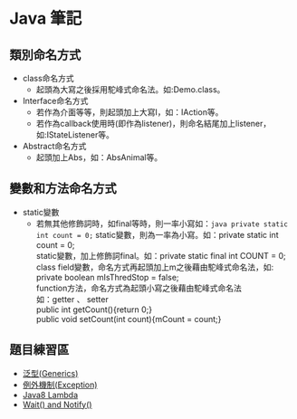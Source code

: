 ﻿# Java 筆記

## 類別命名方式
- class命名方式
    - 起頭為大寫之後採用駝峰式命名法。如:Demo.class。<br>
- Interface命名方式
    - 若作為介面等等，則起頭加上大寫I，如：IAction等。
    - 若作為callback使用時(即作為listener)，則命名結尾加上listener，如:IStateListener等。
- Abstract命名方式
    - 起頭加上Abs，如：AbsAnimal等。

## 變數和方法命名方式
- static變數
    - 若無其他修飾詞時，如final等時，則一率小寫如：```java private static int count = 0;```
static變數，則為一率為小寫。如：private static int count = 0;<br>
static變數，加上修飾詞final。如：private static final int COUNT = 0;<br>
class field變數，命名方式再起頭加上m之後藉由駝峰式命名法，如: private boolean mIsThredStop = false;<br>
function方法，命名方式為起頭小寫之後藉由駝峰式命名法<br>
如：getter 、 setter<br>
public int getCount(){return 0;}<br>
public void setCount(int count){mCount = count;}<br>


## 題目練習區
- [泛型(Generics)](https://github.com/changemyminds/Java-Notes/tree/master/Generics)
- [例外機制(Exception)](https://github.com/changemyminds/Java-Notes/tree/master/Exception)
- [Java8 Lambda](https://github.com/changemyminds/Java-Notes/tree/master/Lambda)
- [Wait() and Notify()](https://github.com/changemyminds/Java-Notes/tree/master/WaitAndNotify)
